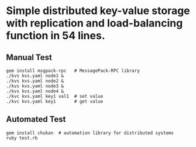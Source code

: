 # Simple distributed key-value storage with replication and load-balancing function in 54 lines.

## Manual Test

    gem install msgpack-rpc   # MessagePack-RPC library
    ./kvs kvs.yaml node1 &
    ./kvs kvs.yaml node2 &
    ./kvs kvs.yaml node3 &
    ./kvs kvs.yaml node4 &
    ./kvc kvs.yaml key1 val1  # set value
    ./kvc kvs.yaml key1       # get value

## Automated Test

    gem install chukan  # automation library for distributed systems
    ruby test.rb

